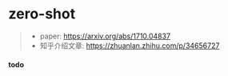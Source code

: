 # zero-shot
> - paper: https://arxiv.org/abs/1710.04837
> - 知乎介绍文章: https://zhuanlan.zhihu.com/p/34656727

#### todo